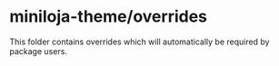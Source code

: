 # miniloja-theme/overrides

This folder contains overrides which will automatically be required by package users.
